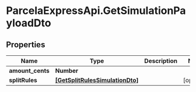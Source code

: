 # ParcelaExpressApi.GetSimulationPayloadDto

## Properties

Name | Type | Description | Notes
------------ | ------------- | ------------- | -------------
**amount_cents** | **Number** |  | 
**splitRules** | [**[GetSplitRulesSimulationDto]**](GetSplitRulesSimulationDto.md) |  | [optional] 


